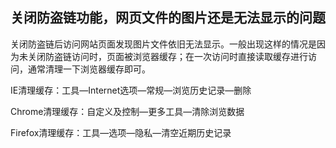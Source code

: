 ## 关闭防盗链功能，网页文件的图片还是无法显示的问题

关闭防盗链后访问网站页面发现图片文件依旧无法显示。一般出现这样的情况是因为未关闭防盗链访问时，页面被浏览器缓存；在一次访问时直接读取缓存进行访问，通常清理一下浏览器缓存即可。

IE清理缓存：工具—Internet选项—常规—浏览历史记录—删除

Chrome清理缓存：自定义及控制—更多工具—清除浏览数据

Firefox清理缓存：工具—选项—隐私—清空近期历史记录